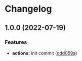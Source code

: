 # Changelog

## 1.0.0 (2022-07-19)


### Features

* **actions:** init commit ([ddd059a](https://github.com/NeoHsu/deploy-files-to-repo/commit/ddd059ad9246ace8067a180d22efc1f2f4fc40f2))
